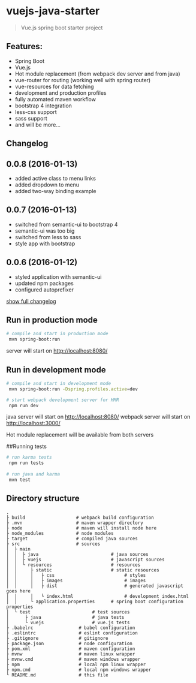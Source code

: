 # vuejs-java-starter

> Vue.js spring boot starter project

## Features:
* Spring Boot
* Vue.js
* Hot module replacement (from webpack dev server and from java)
* vue-router for routing (working well with spring router)
* vue-resources for data fetching
* development and production profiles
* fully automated maven workflow
* bootstrap 4 integration
* less-css support
* sass support
* and will be more...

## Changelog

## 0.0.8 (2016-01-13)

* added active class to menu links
* added dropdown to menu
* added two-way binding example

## 0.0.7 (2016-01-13)

* switched from semantic-ui to bootstrap 4
* semantic-ui was too big
* switched from less to sass
* style app with bootstrap

## 0.0.6 (2016-01-12)

* styled application with semantic-ui
* updated npm packages
* configured autoprefixer


[show full changelog](CHANGELOG.md)

## Run in production mode

``` bash
# compile and start in production mode
 mvn spring-boot:run
```

server will start on [http://localhost:8080/](http://localhost:8080/)

## Run in development mode

``` bash
# compile and start in development mode
 mvn spring-boot:run -Dspring.profiles.active=dev

# start webpack development server for HMR
 npm run dev
```

java server will start on [http://localhost:8080/](http://localhost:8080/)
webpack server will start on [http://localhost:3000/](http://localhost:3000/)

Hot module replacement will be available from both servers

##Running tests

``` bash
# run karma tests
 npm run tests
 
# run java and karma
 mvn test
```

## Directory structure

```
.
├ build                   # webpack build configuration
├ .mvn                    # maven wrapper directory
├ node                    # maven will install node here
├ node_modules            # node modules
├ target                  # compiled java sources
├ src                     # sources
│  ├ main                 
│  │  ├ java                           # java sources
│  │  ├ vuejs                          # javascript sources
│  │  └ resources                      # resources
│  │     ├ static                      # static resources
│  │     │   ├ css                          # styles
│  │     │   ├ images                       # images
│  │     │   ├ dist                         # generated javascript goes here
│  │     │   └ index.html                   # development index.html
│  │     └ application.properties      # spring boot configuration properties
│  └ test                       # test sources
│      ├ java                   # java tests
│      └ vuejs                  # vue.js tests
├ .babelrc                 # babel configuration
├ .eslintrc                # eslint configuration
├ .gitignore               # gitignore
├ package.json             # node configuration
├ pom.xml                  # maven configuration 
├ mvnw                     # maven linux wrapper
├ mvnw.cmd                 # maven windows wrapper
├ npm                      # local npm linux wrapper
├ npm.cmd                  # local npm windows wrapper
└ README.md                # this file
```
